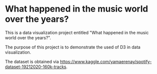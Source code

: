 # What happened in the music world over the years?
This is a data visualization project entitled "What happened in the music world over the years?".

The purpose of this project is to demonstrate the used of D3 in data visualization.

The dataset is obtained via https://www.kaggle.com/yamaerenay/spotify-dataset-19212020-160k-tracks.
